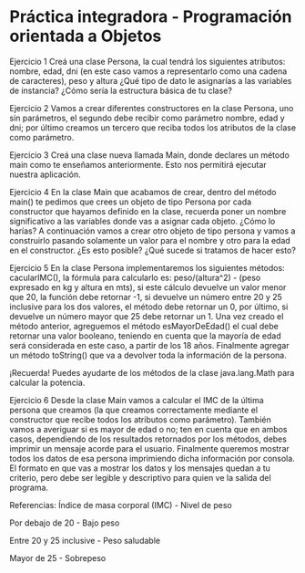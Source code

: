 # Práctica integradora - Programación orientada a Objetos

Ejercicio 1
Creá una clase Persona, la cual tendrá los siguientes atributos: nombre, edad, dni (en este caso vamos a representarlo como una cadena de caracteres), peso y altura ¿Qué tipo de dato le asignarías a las variables de instancia? ¿Cómo sería la estructura básica de tu clase?

Ejercicio 2
Vamos a crear diferentes constructores en la clase Persona, uno sin parámetros, el segundo debe recibir como parámetro nombre, edad y dni; por último creamos un tercero que reciba todos los atributos de la clase como parámetro.

Ejercicio 3
Creá una clase nueva llamada Main, donde declares un método main como te enseñamos anteriormente. Esto nos permitirá ejecutar nuestra aplicación.

Ejercicio 4
En la clase Main que acabamos de crear, dentro del método main() te pedimos que crees un objeto de tipo Persona por cada constructor que hayamos definido en la clase, recuerda poner un nombre significativo a las variables donde vas a asignar cada objeto. ¿Cómo lo harías? A continuación vamos a crear otro objeto de tipo persona y vamos a construirlo pasando solamente un valor para el nombre y otro para la edad en el constructor. ¿Es esto posible? ¿Qué sucede si tratamos de hacer esto?

Ejercicio 5
En la clase Persona implementaremos los siguientes métodos: cacularIMC(), la fórmula para calcularlo es: peso/(altura^2) - (peso expresado en kg y altura en mts), si este cálculo devuelve un valor menor que 20, la función debe retornar -1, si devuelve un número entre 20 y 25 inclusive para los dos valores, el método debe retornar un 0, por último, si devuelve un número mayor que 25 debe retornar un 1. Una vez creado el método anterior, agreguemos el método esMayorDeEdad() el cual debe retornar una valor booleano, teniendo en cuenta que la mayoría de edad será considerada en este caso, a partir de los 18 años. Finalmente agregar un método toString() que va a devolver toda la información de la persona.

¡Recuerda! Puedes ayudarte de los métodos de la clase java.lang.Math para calcular la potencia.

Ejercicio 6
Desde la clase Main vamos a calcular el IMC de la última persona que creamos (la que creamos correctamente mediante el constructor que recibe todos los atributos como parámetro). También vamos a averiguar si es mayor de edad o no; ten en cuenta que en ambos casos, dependiendo de los resultados retornados por los métodos, debes imprimir un mensaje acorde para el usuario. Finalmente queremos mostrar todos los datos de esa persona imprimiendo dicha información por consola. El formato en que vas a mostrar los datos y los mensajes quedan a tu criterio, pero debe ser legible y descriptivo para quien ve la salida del programa.


Referencias:
Índice de masa corporal (IMC) - Nivel de peso 

Por debajo de 20 - Bajo peso

Entre 20 y 25 inclusive - Peso saludable

Mayor de 25 - Sobrepeso




